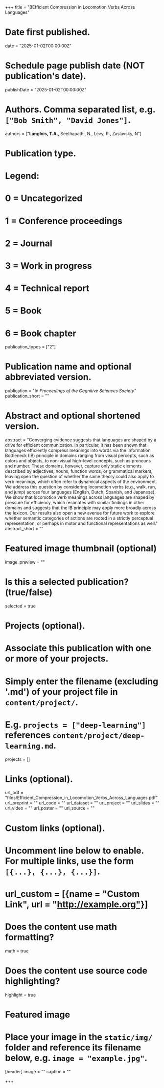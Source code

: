 +++
title = "BEfficient Compression in Locomotion Verbs Across Languages"

# Date first published.
date = "2025-01-02T00:00:00Z"

# Schedule page publish date (NOT publication's date).
publishDate = "2025-01-02T00:00:00Z"

# Authors. Comma separated list, e.g. `["Bob Smith", "David Jones"]`.
authors = ["__Langlois, T.A.__, Seethapathi, N., Levy, R., Zaslavsky, N"]

# Publication type.
# Legend:
# 0 = Uncategorized
# 1 = Conference proceedings
# 2 = Journal
# 3 = Work in progress
# 4 = Technical report
# 5 = Book
# 6 = Book chapter
publication_types = ["2"]

# Publication name and optional abbreviated version.
publication = "In *Proceedings of the Cognitive Sciences Society*"
publication_short = ""

# Abstract and optional shortened version.
abstract = "Converging evidence suggests that languages are shaped by a drive for efficient communication. In particular, it has been shown that languages efficiently compress meanings into words via the Information Bottleneck (IB) principle in domains ranging from visual percepts, such as colors and objects, to non-visual high-level concepts, such as pronouns and number. These domains, however, capture only static elements described by adjectives, nouns, function words, or grammatical markers, leaving open the question of whether the same theory could also apply to verb meanings, which often refer to dynamical aspects of the environment. We address this question by considering locomotion verbs (e.g., walk, run, and jump) across four languages (English, Dutch, Spanish, and Japanese). We show that locomotion verb meanings across languages are shaped by pressure for efficiency, which resonates with similar findings in other domains and suggests that the IB principle may apply more broadly across the lexicon. Our results also open a new avenue for future work to explore whether semantic categories of actions are rooted in a strictly perceptual representation, or perhaps in motor and functional representations as well."
abstract_short = ""

# Featured image thumbnail (optional)
image_preview = ""

# Is this a selected publication? (true/false)
selected = true

# Projects (optional).
#   Associate this publication with one or more of your projects.
#   Simply enter the filename (excluding '.md') of your project file in `content/project/`.
#   E.g. `projects = ["deep-learning"]` references `content/project/deep-learning.md`.
projects = []

# Links (optional).
url_pdf = "files/Efficient_Compression_in_Locomotion_Verbs_Across_Languages.pdf"
url_preprint = ""
url_code = ""
url_dataset = ""
url_project = ""
url_slides = ""
url_video = ""
url_poster = ""
url_source = ""

# Custom links (optional).
#   Uncomment line below to enable. For multiple links, use the form `[{...}, {...}, {...}]`.
# url_custom = [{name = "Custom Link", url = "http://example.org"}]

# Does the content use math formatting?
math = true

# Does the content use source code highlighting?
highlight = true

# Featured image
# Place your image in the `static/img/` folder and reference its filename below, e.g. `image = "example.jpg"`.
[header]
image = ""
caption = ""

+++
